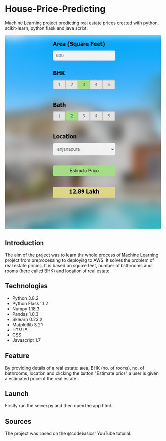 # House-Price-Predicting
Machine Learning project predicting real estate prices created with python, scikit-learn, python flask and java script.

![App view](./view_app.png)

## Introduction
The aim of the project was to learn the whole process of Machine Learning project from preprocessing to deploying to AWS. It solves the problem of real estate pricing. It is based on square feet, number of bathrooms and rooms (here called BHK) and location of real estate.

## Technologies
* Python 3.8.2
* Python Flask 1.1.2
* Numpy 1.18.3
* Pandas 1.0.3
* Sklearn 0.23.0
* Matplotlib 3.2.1
* HTML5
* CSS
* Javascript 1.7

## Feature
By providing details of a real estate: area, BHK (no. of rooms), no. of bathrooms, location and clicking the button "Estimate price" a user is given a estimated price of the real estate. 

## Launch
Firstly run the server.py and then open the app.html.

## Sources 
The project was based on the @codebasics' YouTube tutorial. 
